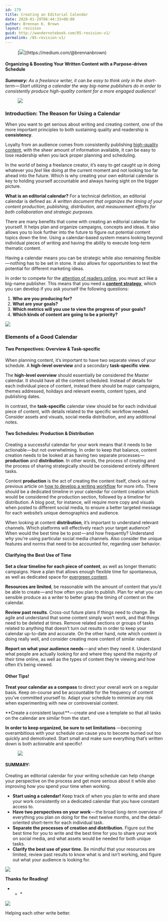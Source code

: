 ```yaml
---
id: 179
title: Creating an Editorial Calendar
date: 2020-01-29T06:44:33+00:00
author: Brennan K. Brown
layout: revision
guid: http://wandernotebook.com/85-revision-v1/
permalink: /85-revision-v1/
---
```

<figure>[<img src="https://cdn-images-1.medium.com/max/800/1*75f3FyFy5_WnAC4joYEXJQ.png" data-width="4000" data-height="250" />](https://medium.com/@brennanbrown)</figure> 

#### Organizing & Boosting Your Written Content with a Purpose-driven Schedule

**_Summary:_** _As a freelance writer, it can be easy to think only in the short-term — Start utilizing a calendar the way big-name publishers do in order to consistently produce high-quality content for a more engaged audience!_<figure>

<img src="https://cdn-images-1.medium.com/max/800/1*89KCIhYz12DKDRbMNvFA2Q.png" data-width="1400" data-height="148" /> </figure> 

### Introduction: The Reason for Using a Calendar

When you want to get serious about writing and creating content, one of the more important principles to both sustaining quality and readership is **consistency**.

Loyalty from an audience comes from consistently publishing <a href="https://writingcooperative.com/how-to-improve-your-medium-game-in-2018-aa5e740f1d1c" target="_blank" rel="noopener noreferrer">high-quality content</a>, with the sheer amount of information available, it can be easy to lose readership when you lack proper planning and scheduling.

<!--more-->

In the world of being a freelance creator, it’s easy to get caught up in doing whatever you _feel_ like doing at the current moment and not looking too far ahead into the future. Which is why creating your own editorial calendar is key to holding yourself accountable and always having sight on the bigger picture.

**What is an editorial calendar?** For a technical definition, an editorial calendar is defined as: _A written document that organizes the timing of your content production, publishing, distribution, and measurement efforts for both collaboration and strategic purposes._

There are many benefits that come with creating an editorial calendar for yourself. It helps plan and organize campaigns, concepts and ideas. It also allows you to look further into the future to figure out potential content topics down the line. Using a calendar-based system means looking beyond individual pieces of writing and having the ability to execute long-term thematic content.

Having a calendar means you can be strategic while also remaining flexible — nothing has to be set in stone. It also allows for opportunities to test the potential for different marketing ideas.

In order to compete for the <a href="https://medium.com/@brennanbrown/disrupting-the-attention-based-economy-e53182b37b75" target="_blank" rel="noopener noreferrer">attention of readers online</a>, you must act like a big-name publisher. This means that you need a <a href="https://writingcooperative.com/planning-fdebaab610a5" target="_blank" rel="noopener noreferrer"><strong>content strategy</strong></a>, which you can develop if you ask yourself the following questions:

  1. **Who are you producing for?**
  2. **What are your goals?**
  3. **Which metrics will you use to view the progress of your goals?**
  4. **Which kinds of content are going to be a priority?**<figure>

<img src="https://cdn-images-1.medium.com/max/800/1*A1HXExeRru-asgR6_gN4Sw.png" data-width="1400" data-height="62" /> </figure> 

### Elements of a Good Calendar

#### Two Perspectives: Overview & Task-specific

When planning content, it’s important to have two separate views of your schedule. A **high-level overview** and a secondary **task-specific view**.

The **high-level overview** should essentially be considered the Master calendar. It should have all the content scheduled. Instead of details for each individual piece of content, instead there should be major campaigns, themes addressed, holidays and relevant events, content types, and publishing dates.

In contrast, the **task-specific** calendar view should be for each individual piece of content, with details related to the specific workflow needed. Consider assets and visuals, social media distribution, and any additional notes.

#### Two Schedules: Production & Distribution

Creating a successful calendar for your work means that it needs to be actionable — but not overwhelming. In order to keep that balance, content creation needs to be looked at as having two separate processes — **production** and **distribution**. In other words, the process of creating and the process of sharing strategically should be considered entirely different tasks.

Content **production** is the act of creating the content itself, check out my previous article on <a href="https://writingcooperative.com/my-writing-process-4868f986f97f" target="_blank" rel="noopener noreferrer">how to develop a writing workflow</a> for more info. There should be a dedicated timeline in your calendar for content creation which would be considered the production section, followed by a timeline for distribution. A blog post, for instance, will require more copy and visuals when posted to different social media, to ensure a better targeted message for each website’s unique demographics and audience.

When looking at content **distribution**, it’s important to understand relevant channels. Which platforms will effectively reach your target audience? When would the best time be to post — and how frequently? Understand _why_ you’re using particular social media channels. Also consider the unique features and norms that need to be accounted for, regarding user behavior.

#### Clarifying the Best Use of Time

**Set a clear timeline for each piece of content**, as well as longer thematic campaigns. Have a plan that allows enough flexible time for spontaneous, as well as dedicated space for <a href="https://www.copyblogger.com/evergreen-content/" target="_blank" rel="noopener noreferrer">evergreen content</a>.

**Resources are limited**, be reasonable with the amount of content that you’d be able to create — and how often you plan to publish. Plan for what you can sensible produce as a writer to better grasp the timing of content on the calendar.

**Review past results**. Cross-out future plans if things need to change. Be agile and understand that some content simply won’t work, and that things need to be deleted at times. Remove related sections or groups of tasks related to anything that doesn’t turn out results in order to keep your calendar up-to-date and accurate. On the other hand, note which content _is_ doing really well, and consider creating more content of similar nature.

**Report on what your audience needs** — and when they need it. Understand what people are actually looking for and where they spend the majority of their time online, as well as the types of content they’re viewing and how often it’s being viewed.

#### Other Tips!

**Treat your calendar as a compass** to direct your overall work on a regular basis. Keep on-course and be accountable for the frequency of content you’ve committed yourself to. Adapt your schedule to minimize any risk when experimenting with new or controversial content.

**Create a consistent layout **— create and use a template so that all tasks on the calendar are similar from the start.

**In order to keep organized, be sure to set limitations** —becoming overambitious with your schedule can cause you to become burned out too quickly and demotivated. Start small and make sure everything that’s written down is both actionable and specific!<figure>

<img src="https://cdn-images-1.medium.com/max/800/1*A1HXExeRru-asgR6_gN4Sw.png" data-width="1400" data-height="62" /> </figure> 

#### SUMMARY:

Creating an editorial calendar for your writing schedule can help change your perspective on the process and get more serious about it while also improving how you spend your time when working.

  * **Start using a calendar!** Keep track of when you plan to write and share your work consistently on a dedicated calendar that you have constant access to.
  * **Have two perspectives on your work** — the broad long-term overview of everything you plan on doing for the next twelve months, and the detail-oriented short-term for each individual task.
  * **Separate the processes of creation and distribution.** Figure out the best time for you to write and the best time for you to share your work on social media, and what assets would be needed for both unique tasks.
  * **Clarify the best use of your time.** Be mindful that your resources are limited, review past results to know what is and isn’t working, and figure out what your audience is looking for.<figure class="wp-caption">

[<img src="https://cdn-images-1.medium.com/max/800/1*pRon9UAtEO-JzTY-7mg1jA.png" data-width="2400" data-height="1800" />](https://medium.com/@brennanbrown)<figcaption class="wp-caption-text">**Thanks for Reading!**</figcaption></figure> 

* * *<figure class="wp-caption">

<a href="https://writingcooperative.com/" target="_blank" rel="noopener noreferrer"><img src="https://cdn-images-1.medium.com/max/800/1*eLY7z6NuxjwFyI1T-dwXcQ.png" data-width="1099" data-height="139" /></a><figcaption class="wp-caption-text">Helping each other write better.</figcaption></figure>